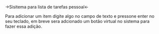 ->Sisitema para lista de tarefas pessoal<-

Para adicionar um item digite algo no campo de texto e pressone enter no seu teclado, em breve sera adcionado um botão virtual no sistema para fazer essa adição.
